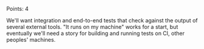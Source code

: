 Points: 4

We'll want integration and end-to-end tests that check against the output of several external tools.
"It runs on my machine" works for a start, but eventually we'll need a story for building and running tests on CI, other peoples' machines.